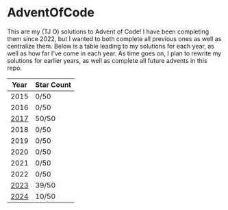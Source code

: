 # AdventOfCode
 
This are my (TJ O) solutions to Advent of Code! I have been completing them since 2022, but I wanted to both complete all previous ones as well as centralize them. Below is a table leading to my solutions for each year, as well as how far I've come in each year. As time goes on, I plan to rewrite my solutions for earlier years, as well as complete all future advents in this repo.

| Year | Star Count |
|---|---|
| 2015 | 0/50 |
| 2016 | 0/50 |
| [2017](2017/2017.md) | 50/50 |
| 2018 | 0/50 |
| 2019 | 0/50 |
| 2020 | 0/50 |
| 2021 | 0/50 |
| 2022 | 0/50 |
| [2023](2023/2023.md) | 39/50 |
| [2024](2024/2024.md) | 10/50 |